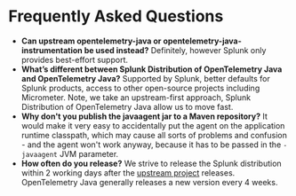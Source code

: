 # Frequently Asked Questions

- **Can upstream opentelemetry-java or opentelemetry-java-instrumentation be
  used instead?** Definitely, however Splunk only provides best-effort support.
- **What’s different between Splunk Distribution of OpenTelemetry Java and
  OpenTelemetry Java?** Supported by Splunk, better defaults for Splunk
  products, access to other open-source projects including Micrometer. Note, we
  take an upstream-first approach, Splunk Distribution of OpenTelemetry Java
  allow us to move fast.
- **Why don't you publish the javaagent jar to a Maven repository?** It would
  make it very easy to accidentally put the agent on the application runtime
  classpath, which may cause all sorts of problems and confusion - and the
  agent won't work anyway, because it has to be passed in the `-javaagent` JVM
  parameter.
- **How often do you release?** We strive to release the Splunk distribution
  within 2 working days after the [upstream
  project](https://github.com/open-telemetry/opentelemetry-java-instrumentation/releases)
  releases. OpenTelemetry Java generally releases a new version every 4 weeks.
